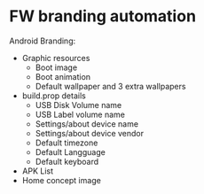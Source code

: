 # FW branding automation
Android Branding:
- Graphic resources
  - Boot image
  - Boot animation
  - Default wallpaper and 3 extra wallpapers
- build.prop details
  - USB Disk Volume name
  - USB Label volume name
  - Settings/about device name
  - Settings/about device vendor
  - Default timezone
  - Default Langguage
  - Default keyboard
- APK List
- Home concept image
